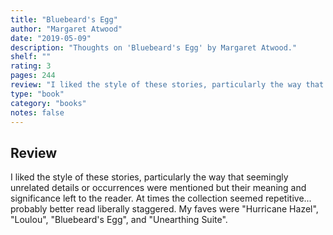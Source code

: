 ```yaml
---
title: "Bluebeard's Egg"
author: "Margaret Atwood"
date: "2019-05-09"
description: "Thoughts on 'Bluebeard's Egg' by Margaret Atwood."
shelf: ""
rating: 3
pages: 244
review: "I liked the style of these stories, particularly the way that seemingly unrelated details or occurrences were mentioned but their meaning and significance left to the reader. At times the collection seemed repetitive... probably better read liberally staggered. My faves were 'Hurricane Hazel', 'Loulou', 'Bluebeard's Egg', and 'Unearthing Suite'."
type: "book"
category: "books"
notes: false
---
```


## Review

I liked the style of these stories, particularly the way that seemingly unrelated details or occurrences were mentioned but their meaning and significance left to the reader. At times the collection seemed repetitive... probably better read liberally staggered. My faves were "Hurricane Hazel", "Loulou", "Bluebeard's Egg", and "Unearthing Suite".
